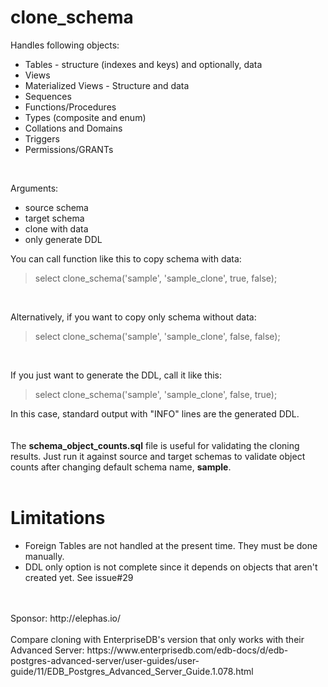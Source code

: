 # clone_schema

Handles following objects:

* Tables - structure (indexes and keys) and optionally, data
* Views
* Materialized Views - Structure and data
* Sequences
* Functions/Procedures
* Types (composite and enum)
* Collations and Domains
* Triggers
* Permissions/GRANTs

<br/>

Arguments:
* source schema
* target schema
* clone with data
* only generate DDL

You can call function like this to copy schema with data:
<br/>
>select clone_schema('sample', 'sample_clone', true, false);
<br/>

Alternatively, if you want to copy only schema without data:
<br/>
>select clone_schema('sample', 'sample_clone', false, false);
<br/>

If you just want to generate the DDL, call it like this:
<br/>
>select clone_schema('sample', 'sample_clone', false, true);

In this case, standard output with "INFO" lines are the generated DDL.
<br/><br/><br/>
The **schema_object_counts.sql** file is useful for validating the cloning results.  Just run it against source and target schemas to validate object counts after changing default schema name, **sample**.
<br/><br/>

# Limitations
* Foreign Tables are not handled at the present time.  They must be done manually.
* DDL only option is not complete since it depends on objects that aren't created yet. See issue#29
<br/>
<br/>
Sponsor:
 http://elephas.io/
<br/>
<br/> 
Compare cloning with EnterpriseDB's version that only works with their Advanced Server:
https://www.enterprisedb.com/edb-docs/d/edb-postgres-advanced-server/user-guides/user-guide/11/EDB_Postgres_Advanced_Server_Guide.1.078.html

 
 
 

